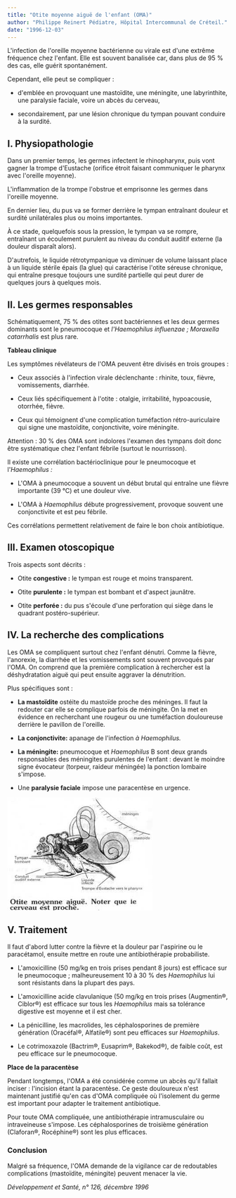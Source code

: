 ```yaml
---
title: "Otite moyenne aiguë de l'enfant (OMA)"
author: "Philippe Reinert Pédiatre, Hôpital Intercommunal de Créteil."
date: "1996-12-03"
---
```


L'infection de l'oreille moyenne bactérienne ou virale est d'une extrême fréquence chez l'enfant. Elle est souvent banalisée car, dans plus de 95 % des cas, elle guérit spontanément.

Cependant, elle peut se compliquer :

- d'emblée en provoquant une mastoïdite, une méningite, une labyrinthite, une paralysie faciale, voire un abcès du cerveau,

- secondairement, par une lésion chronique du tympan pouvant conduire à la surdité.

## **I. Physiopathologie**

Dans un premier temps, les germes infectent le rhinopharynx, puis vont gagner la trompe d'Eustache (orifice étroit faisant communiquer le pharynx avec l'oreille moyenne).

L'inflammation de la trompe l'obstrue et emprisonne les germes dans l'oreille moyenne.

En dernier lieu, du pus va se former derrière le tympan entraînant douleur et surdité unilatérales plus ou moins importantes.

À ce stade, quelquefois sous la pression, le tympan va se rompre, entraînant un écoulement purulent au niveau du conduit auditif externe (la douleur disparaît alors).

D'autrefois, le liquide rétrotympanique va diminuer de volume laissant place à un liquide stérile épais (la glue) qui caractérise l'otite séreuse chronique, qui entraîne presque toujours une surdité partielle qui peut durer de quelques jours à quelques mois.

## **II. Les germes** **responsables**

Schématiquement, 75 % des otites sont bactériennes et les deux germes dominants sont le pneumocoque et _l'Haemophilus influenzae ; Moraxella catarrhalis_ est plus rare.

**Tableau clinique**

Les symptômes révélateurs de l'OMA peuvent être divisés en trois groupes :

*   Ceux associés à l'infection virale déclenchante : rhinite, toux, fièvre, vomissements, diarrhée.

*   Ceux liés spécifiquement à l'otite : otalgie, irritabilité, hypoacousie, otorrhée, fièvre.

*   Ceux qui témoignent d'une complication tuméfaction rétro-auriculaire qui signe une mastoïdite, conjonctivite, voire méningite.

Attention : 30 % des OMA sont indolores l'examen des tympans doit donc être systématique chez l'enfant fébrile (surtout le nourrisson).

Il existe une corrélation bactérioclinique pour le pneumocoque et l'_Haemophilus :_

*   L'OMA à pneumocoque a souvent un début brutal qui entraîne une fièvre importante (39 °C) et une douleur vive.

*   L'OMA à _Haemophilus_ débute progressivement, provoque souvent une conjonctivite et est peu fébrile.

Ces corrélations permettent relativement de faire le bon choix antibiotique.

## **III. Examen otoscopique**

Trois aspects sont décrits :

*   Otite **congestive :** le tympan est rouge et moins transparent.

*   Otite **purulente :** le tympan est bombant et d'aspect jaunâtre.

*   Otite **perforée :** du pus s'écoule d'une perforation qui siège dans le quadrant postéro-supérieur.

## **IV. La recherche** **des complications**

Les OMA se compliquent surtout chez l'enfant dénutri. Comme la fièvre, l'anorexie, la diarrhée et les vomissements sont souvent provoqués par l'OMA. On comprend que la première complication à rechercher est la déshydratation aiguë qui peut ensuite aggraver la dénutrition.

Plus spécifiques sont :

*   **La mastoïdite** ostéite du mastoïde proche des méninges. Il faut la redouter car elle se complique parfois de méningite. On la met en évidence en recherchant une rougeur ou une tuméfaction douloureuse derrière le pavillon de l'oreille.

*   **La conjonctivite:** apanage de l'infection _à Haemophilus._

*   **La méningite:** pneumocoque et _Haemophilus_ B sont deux grands responsables des méningites purulentes de l'enfant : devant le moindre signe évocateur (torpeur, raideur méningée) la ponction lombaire s'impose.

*   Une **paralysie faciale** impose une paracentèse en urgence.

![](i707-1.jpg)


## **V. Traitement**

Il faut d'abord lutter contre la fièvre et la douleur par l'aspirine ou le paracétamol, ensuite mettre en route une antibiothérapie probabiliste.

*   L'amoxicilline (50 mg/kg en trois prises pendant 8 jours) est efficace sur le pneumocoque ; malheureusement 10 à 30 % des _Haemophilus_ lui sont résistants dans la plupart des pays.

*   L'amoxicilline acide clavulanique (50 mg/kg en trois prises (Augmentin®, Ciblor®) est efficace sur tous les _Haemophilus_ mais sa tolérance digestive est moyenne et il est cher.

*   La pénicilline, les macrolides, les céphalosporines de première génération (Oracéfal®, Alfatile®) sont peu efficaces sur _Haemophilus_.

*   Le cotrimoxazole (Bactrim®, Eusaprim®, Bakekod®), de faible coût, est peu efficace sur le pneumocoque.

**Place de la paracentèse**

Pendant longtemps, l'OMA a été considérée comme un abcès qu'il fallait inciser : l'incision étant la paracentèse. Ce geste douloureux n'est maintenant justifié qu'en cas d'OMA compliquée où l'isolement du germe est important pour adapter le traitement antibiotique.

Pour toute OMA compliquée, une antibiothérapie intramusculaire ou intraveineuse s'impose. Les céphalosporines de troisième génération (Claforan®, Rocéphine®) sont les plus efficaces.

### **Conclusion**

Malgré sa fréquence, l'OMA demande de la vigilance car de redoutables complications (mastoïdite, méningite) peuvent menacer la vie.

_Développement et Santé, n° 126, décembre 1996_